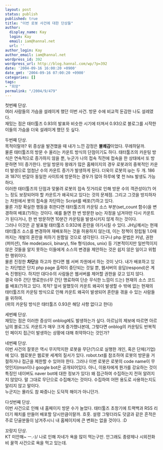 ```yaml
---
layout: post
status: publish
published: true
title: "이번 로봇 사건에 대한 단상들"
author:
  display_name: Kay
  login: Kay
  email: iam@hannal.net
  url: ''
author_login: Kay
author_email: iam@hannal.net
wordpress_id: 392
wordpress_url: http://blog.hannal.com/wp/?p=392
date: '2004-09-16 16:00:20 +0900'
date_gmt: '2004-09-16 07:00:20 +0900'
categories: []
tags:
- "희망"
permalink: "/2004/9/479"
---
```

<p>첫번째 단상.<br />
여러 사람들의 가슴을 설레이게 했던 이번 사건. 방문 수에 비교적 둔감한 나도 설레였다.<br />
재밌는 점은 태터툴즈 0.93의 발표와 비슷한 시기에 터져서 0.93으로 블로그를 시작한 이들의 가슴을 더욱 설레이게 했던 듯 싶다.</p>
<p>두번째 단상.<br />
목적이랄까? 위 증상을 발견했을 때 내가 느낀 감정은 <b>불쾌감</b>이었다. 무례하달까.<br />
물론 태터툴즈의 방문 수 올리는 카운트 방식의 단점이기도 하다. 태터툴즈의 카운팅 방식은 연속적으로 증가하지 않을 뿐, 누군가 나의 접속 직전에 접속을 한 상태에서 또 방문하면 1이 증가한다. 만일 방문자 왕래가 많은 홈페이지의 경우 로봇과의 중복적인 카운터 발생으로 엄첨난 수의 카운트 증가가 발생하게 된다. 더욱이 로봇의 ip는 두 개. 186과 187이 번갈아 동일한 사이트에 방문하는 경우가 많아 하루에 몇 천 hits 발생도 가능하다.<br />
이러한 태터툴즈의 단점과 맞물려 로봇의 접속 짓거리로 인해 방문 수의 객관성이(?) 어느 정도 보장되어야 할 카운트가 왜곡되고 있다는 것의 문제점. 그리고 그것을 방지하자는 차원에서 봇의 접속을 차단하는 Script를 배포(?)하고 있다.<br />
물론 가장 확실한 행동을 취한다면 태터툴즈의 카운팅 소스 부분(set_count 함수)을 변경하여 배포(?)하는 것이다. 예를 들면 한 번 방문한 ip는 자정을 넘겨야만 다시 카운트가 된다거나, 한 번 방문하면 10분간 카운팅을 발생시키지 않게 하는 것이다.<br />
그러나 이것은 곧 발표될 태터툴즈 0.932에 혼란을 야기시킬 수 있다. JH님께서는 현재 태터툴즈 소스를 변경하여 재배포하는 것을 허용하지 않는데, 이는 정책이 정립될 1.0때까지는 개발의 혼란을 피하기 원함일 것으로 생각된다. 더구나 php 문법은 커녕, 권한(퍼미션), file mode(ascii, binary), file 형식(dos, unix) 등 기본적이지만 일반적이지 않은 것들을 알지 못하는 이들에게 소스의 변경을 제안하는 것은 쉽지 않은 일이고 위험한 행위이다.<br />
물론 진정한 <b>차단</b>을 하고자 한다면 웹 서버 차원에서 하는 것이 낫다. 내가 배포하고 있는 차단법은 단지 php page 출력이 중단되는 것일 뿐, 웹서버의 응답(respond)은 계속 진행된다. 하지만 대다수의 사람들은 웹서버를 제어할 권한을 갖고 있지 않다.<br />
결국 아주 간단 명료한(너무 간단 명료하여 단순 무식한 느낌이 드는) 현재의 소스 코드를 배포(?)하고 있다. 목적? 앞서 말했듯이 카운트 왜곡이 발생할 수 밖에 없는 현재의 태터툴즈의 카운팅 방식으로 인해 카운트 왜곡이 발생되어 혼란을 겪을 수 있는 사람들을 위하여.<br />
(위의 카운팅 방식은 태터툴즈 0.93은 해당 사항 없다고 한다)</p>
<p>세번째 단상.<br />
재밌는 점은 이러한 증상이 onblog에도 발생하는가 싶다. 아르님의 제보에 따르면 아르님의 블로그도 카운트가 매우 크게 증가했나본데, 그렇다면 onblog의 카운팅도 반복적인 페이지 접근이 발생하는 상황에 대해 취약하다는 것인가?</p>
<p>네번째 단상.<br />
이번 사건의 잘못은 역시 무지막지한 로봇을 무단(?)으로 실행한 개인, 혹은 단체(기업)에 있다. 웹로봇은 웹로봇 세계의 질서가 있다. robot.txt를 참조하여 로봇의 방문을 거절하거나 접근을 제한할 수 있어야 한다. 그러나 이번 로봇은 로봇의 code name이 무엇인지(msn이나 google bot은 공개되어있다. 아니, 이용자에게 뭔가를 강요하는 것이 특징인 네이버도 naver bot에 대한 정보가 있다) 왜 접근하여 수집하는지 전혀 알려지지 않았다. 말 그대로 무단으로 수집해가는 것이다. 수집하여 어떤 용도로 사용하는지도 알리지 않고 말이다.<br />
누군지는 몰라도 참 짜증나는 도덕적 해이가 아니던가.</p>
<p>다섯번째 단상.<br />
이번 사건으로 인해 내 홈페이지 방문 수가 늘었다. 태터툴즈 초창기에 트랙백과 RSS 리더기 패치를 만들어 배포할 당시만큼이랄까. 흐흣. 설령 그렇더라도 덧글과 같은 흔적은 주로 단골분들이 남겨주시니 내 홈페이지에 큰 변화는 없을 것이다. :D</p>
<p>꼬랑지 단상.<br />
KT 미안해~ ㅡ.-)/ 나로 인해 자네가 욕을 많이 먹는구만. 안그래도 종량제나 시외전화비 꿀꺽 사건으로 욕을 먹고 있는데.</p>
